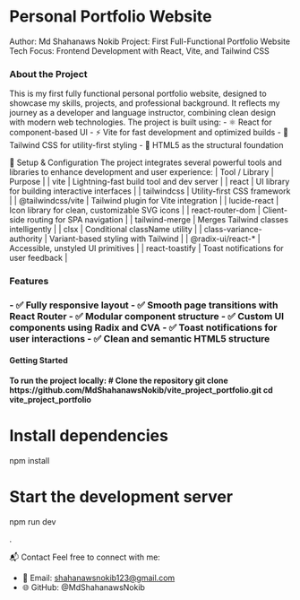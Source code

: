 <h1>Personal Portfolio Website </h1>
Author: Md Shahanaws Nokib
Project: First Full-Functional Portfolio Website
Tech Focus: Frontend Development with React, Vite, and Tailwind CSS

<h3> About the Project </h3>
This is my first fully functional personal portfolio website, designed to showcase my skills, projects, and professional background. It reflects my journey as a developer and language instructor, combining clean design with modern web technologies.
The project is built using:
- ⚛️ React for component-based UI
- ⚡ Vite for fast development and optimized builds
- 🎨 Tailwind CSS for utility-first styling
- 🧱 HTML5 as the structural foundation

🔧 Setup & Configuration
The project integrates several powerful tools and libraries to enhance development and user experience:
| Tool / Library | Purpose | 
| vite | Lightning-fast build tool and dev server | 
| react | UI library for building interactive interfaces | 
| tailwindcss | Utility-first CSS framework | 
| @tailwindcss/vite | Tailwind plugin for Vite integration | 
| lucide-react | Icon library for clean, customizable SVG icons | 
| react-router-dom | Client-side routing for SPA navigation | 
| tailwind-merge | Merges Tailwind classes intelligently | 
| clsx | Conditional className utility | 
| class-variance-authority | Variant-based styling with Tailwind | 
| @radix-ui/react-* | Accessible, unstyled UI primitives | 
| react-toastify | Toast notifications for user feedback | 



<h3> Features <h3>
- ✅ Fully responsive layout
- ✅ Smooth page transitions with React Router
- ✅ Modular component structure
- ✅ Custom UI components using Radix and CVA
- ✅ Toast notifications for user interactions
- ✅ Clean and semantic HTML5 structure

<h4> Getting Started <h4>
To run the project locally:
# Clone the repository
git clone https://github.com/MdShahanawsNokib/vite_project_portfolio.git
cd vite_project_portfolio

# Install dependencies
npm install

# Start the development server
npm run dev

.


📬 Contact
Feel free to connect with me:
- 📧 Email: shahanawsnokib123@gmail.com
- 🌐 GitHub: @MdShahanawsNokib





